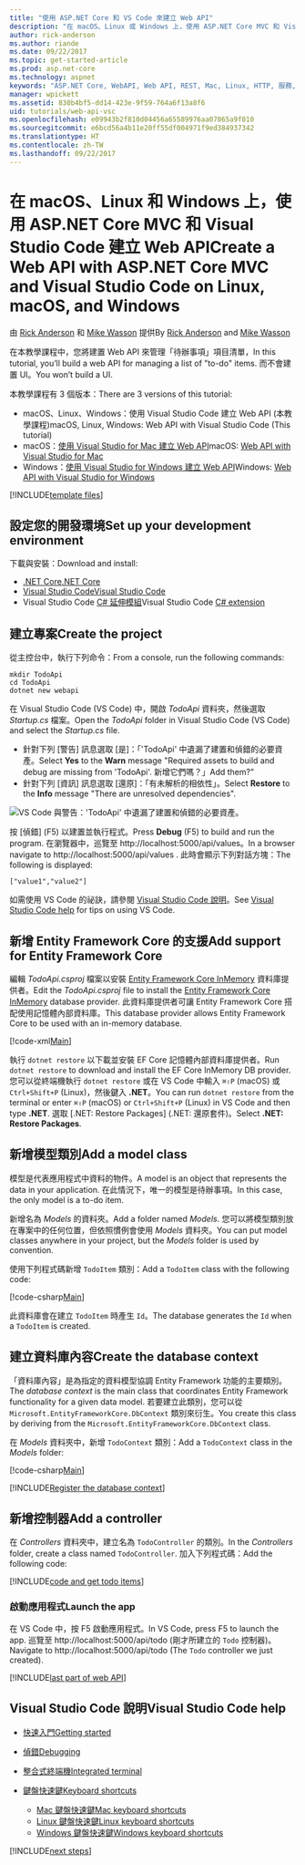 ```yaml
---
title: "使用 ASP.NET Core 和 VS Code 來建立 Web API"
description: "在 macOS、Linux 或 Windows 上，使用 ASP.NET Core MVC 和 Visual Studio Code 建置 Web API"
author: rick-anderson
ms.author: riande
ms.date: 09/22/2017
ms.topic: get-started-article
ms.prod: asp.net-core
ms.technology: aspnet
keywords: "ASP.NET Core, WebAPI, Web API, REST, Mac, Linux, HTTP, 服務, HTTP 服務, VS Code"
manager: wpickett
ms.assetid: 830b4bf5-dd14-423e-9f59-764a6f13a8f6
uid: tutorials/web-api-vsc
ms.openlocfilehash: e09943b2f810d04456a65589976aa07065a9f010
ms.sourcegitcommit: e6bcd56a4b11e20ff55df004971f9ed384937342
ms.translationtype: HT
ms.contentlocale: zh-TW
ms.lasthandoff: 09/22/2017
---
```

# <a name="create-a-web-api-with-aspnet-core-mvc-and-visual-studio-code-on-linux-macos-and-windows"></a><span data-ttu-id="d993b-104">在 macOS、Linux 和 Windows 上，使用 ASP.NET Core MVC 和 Visual Studio Code 建立 Web API</span><span class="sxs-lookup"><span data-stu-id="d993b-104">Create a Web API with ASP.NET Core MVC and Visual Studio Code on Linux, macOS, and Windows</span></span>

<span data-ttu-id="d993b-105">由 [Rick Anderson](https://twitter.com/RickAndMSFT) 和 [Mike Wasson](https://github.com/mikewasson) 提供</span><span class="sxs-lookup"><span data-stu-id="d993b-105">By [Rick Anderson](https://twitter.com/RickAndMSFT) and [Mike Wasson](https://github.com/mikewasson)</span></span>

<span data-ttu-id="d993b-106">在本教學課程中，您將建置 Web API 來管理「待辦事項」項目清單，</span><span class="sxs-lookup"><span data-stu-id="d993b-106">In this tutorial, you’ll build a web API for managing a list of "to-do" items.</span></span> <span data-ttu-id="d993b-107">而不會建置 UI。</span><span class="sxs-lookup"><span data-stu-id="d993b-107">You won’t build a UI.</span></span>

<span data-ttu-id="d993b-108">本教學課程有 3 個版本：</span><span class="sxs-lookup"><span data-stu-id="d993b-108">There are 3 versions of this tutorial:</span></span>

* <span data-ttu-id="d993b-109">macOS、Linux、Windows：使用 Visual Studio Code 建立 Web API (本教學課程)</span><span class="sxs-lookup"><span data-stu-id="d993b-109">macOS, Linux, Windows: Web API with Visual Studio Code (This tutorial)</span></span>
* <span data-ttu-id="d993b-110">macOS：[使用 Visual Studio for Mac 建立 Web API](xref:tutorials/first-web-api-mac)</span><span class="sxs-lookup"><span data-stu-id="d993b-110">macOS: [Web API with Visual Studio for Mac](xref:tutorials/first-web-api-mac)</span></span>
* <span data-ttu-id="d993b-111">Windows：[使用 Visual Studio for Windows 建立 Web API](xref:tutorials/first-web-api)</span><span class="sxs-lookup"><span data-stu-id="d993b-111">Windows: [Web API with Visual Studio for Windows](xref:tutorials/first-web-api)</span></span>

<!-- WARNING: The code AND images in this doc are used by uid: tutorials/web-api-vsc, tutorials/first-web-api-mac and tutorials/first-web-api. If you change any code/images in this tutorial, update uid: tutorials/web-api-vsc -->

[!INCLUDE[template files](../includes/webApi/intro.md)]

## <a name="set-up-your-development-environment"></a><span data-ttu-id="d993b-112">設定您的開發環境</span><span class="sxs-lookup"><span data-stu-id="d993b-112">Set up your development environment</span></span>

<span data-ttu-id="d993b-113">下載與安裝：</span><span class="sxs-lookup"><span data-stu-id="d993b-113">Download and install:</span></span>
- [<span data-ttu-id="d993b-114">.NET Core</span><span class="sxs-lookup"><span data-stu-id="d993b-114">.NET Core</span></span>](https://www.microsoft.com/net/core)
- [<span data-ttu-id="d993b-115">Visual Studio Code</span><span class="sxs-lookup"><span data-stu-id="d993b-115">Visual Studio Code</span></span>](https://code.visualstudio.com)
- <span data-ttu-id="d993b-116">Visual Studio Code [C# 延伸模組](https://marketplace.visualstudio.com/items?itemName=ms-vscode.csharp)</span><span class="sxs-lookup"><span data-stu-id="d993b-116">Visual Studio Code [C# extension](https://marketplace.visualstudio.com/items?itemName=ms-vscode.csharp)</span></span>

## <a name="create-the-project"></a><span data-ttu-id="d993b-117">建立專案</span><span class="sxs-lookup"><span data-stu-id="d993b-117">Create the project</span></span>

<span data-ttu-id="d993b-118">從主控台中，執行下列命令：</span><span class="sxs-lookup"><span data-stu-id="d993b-118">From a console, run the following commands:</span></span>

```console
mkdir TodoApi
cd TodoApi
dotnet new webapi
```

<span data-ttu-id="d993b-119">在 Visual Studio Code (VS Code) 中，開啟 *TodoApi* 資料夾，然後選取 *Startup.cs* 檔案。</span><span class="sxs-lookup"><span data-stu-id="d993b-119">Open the *TodoApi* folder in Visual Studio Code (VS Code) and select the *Startup.cs* file.</span></span>

- <span data-ttu-id="d993b-120">針對下列 [警告] 訊息選取 [是]：「'TodoApi' 中遺漏了建置和偵錯的必要資產。</span><span class="sxs-lookup"><span data-stu-id="d993b-120">Select **Yes** to the **Warn** message "Required assets to build and debug are missing from 'TodoApi'.</span></span> <span data-ttu-id="d993b-121">新增它們嗎？」</span><span class="sxs-lookup"><span data-stu-id="d993b-121">Add them?"</span></span>
- <span data-ttu-id="d993b-122">針對下列 [資訊] 訊息選取 [還原]：「有未解析的相依性」。</span><span class="sxs-lookup"><span data-stu-id="d993b-122">Select **Restore** to the **Info** message "There are unresolved dependencies".</span></span>

<!-- uid: tutorials/first-mvc-app-xplat/start-mvc uses the pic below. If you change it, make sure it's consistent -->

![VS Code 與警告：'TodoApi' 中遺漏了建置和偵錯的必要資產。](web-api-vsc/_static/vsc_restore.png)

<span data-ttu-id="d993b-126">按 [偵錯] \(F5) 以建置並執行程式。</span><span class="sxs-lookup"><span data-stu-id="d993b-126">Press **Debug** (F5) to build and run the program.</span></span> <span data-ttu-id="d993b-127">在瀏覽器中，巡覽至 http://localhost:5000/api/values。</span><span class="sxs-lookup"><span data-stu-id="d993b-127">In a browser navigate to http://localhost:5000/api/values .</span></span> <span data-ttu-id="d993b-128">此時會顯示下列對話方塊：</span><span class="sxs-lookup"><span data-stu-id="d993b-128">The following is displayed:</span></span>

`["value1","value2"]`

<span data-ttu-id="d993b-129">如需使用 VS Code 的祕訣，請參閱 [Visual Studio Code 說明](#visual-studio-code-help)。</span><span class="sxs-lookup"><span data-stu-id="d993b-129">See [Visual Studio Code help](#visual-studio-code-help) for tips on using VS Code.</span></span>

## <a name="add-support-for-entity-framework-core"></a><span data-ttu-id="d993b-130">新增 Entity Framework Core 的支援</span><span class="sxs-lookup"><span data-stu-id="d993b-130">Add support for Entity Framework Core</span></span>

<span data-ttu-id="d993b-131">編輯 *TodoApi.csproj* 檔案以安裝 [Entity Framework Core InMemory](https://docs.microsoft.com/ef/core/providers/in-memory/) 資料庫提供者。</span><span class="sxs-lookup"><span data-stu-id="d993b-131">Edit the *TodoApi.csproj* file to install the [Entity Framework Core InMemory](https://docs.microsoft.com/ef/core/providers/in-memory/) database provider.</span></span> <span data-ttu-id="d993b-132">此資料庫提供者可讓 Entity Framework Core 搭配使用記憶體內部資料庫。</span><span class="sxs-lookup"><span data-stu-id="d993b-132">This database provider allows Entity Framework Core to be used with an in-memory database.</span></span>

[!code-xml[Main](web-api-vsc/sample/TodoApi/TodoApi.csproj?highlight=12)]

<span data-ttu-id="d993b-133">執行 `dotnet restore` 以下載並安裝 EF Core 記憶體內部資料庫提供者。</span><span class="sxs-lookup"><span data-stu-id="d993b-133">Run `dotnet restore` to download and install the EF Core InMemory DB provider.</span></span> <span data-ttu-id="d993b-134">您可以從終端機執行 `dotnet restore` 或在 VS Code 中輸入 `⌘⇧P` (macOS) 或 `Ctrl+Shift+P` (Linux)，然後鍵入 **.NET**。</span><span class="sxs-lookup"><span data-stu-id="d993b-134">You can run `dotnet restore` from the terminal or enter `⌘⇧P` (macOS) or `Ctrl+Shift+P` (Linux) in VS Code and then type **.NET**.</span></span> <span data-ttu-id="d993b-135">選取 [.NET: Restore Packages] \(.NET: 還原套件)。</span><span class="sxs-lookup"><span data-stu-id="d993b-135">Select **.NET: Restore Packages**.</span></span>

## <a name="add-a-model-class"></a><span data-ttu-id="d993b-136">新增模型類別</span><span class="sxs-lookup"><span data-stu-id="d993b-136">Add a model class</span></span>

<span data-ttu-id="d993b-137">模型是代表應用程式中資料的物件。</span><span class="sxs-lookup"><span data-stu-id="d993b-137">A model is an object that represents the data in your application.</span></span> <span data-ttu-id="d993b-138">在此情況下，唯一的模型是待辦事項。</span><span class="sxs-lookup"><span data-stu-id="d993b-138">In this case, the only model is a to-do item.</span></span>

<span data-ttu-id="d993b-139">新增名為 *Models* 的資料夾。</span><span class="sxs-lookup"><span data-stu-id="d993b-139">Add a folder named *Models*.</span></span> <span data-ttu-id="d993b-140">您可以將模型類別放在專案中的任何位置，但依照慣例會使用 *Models* 資料夾。</span><span class="sxs-lookup"><span data-stu-id="d993b-140">You can put model classes anywhere in your project, but the *Models* folder is used by convention.</span></span>

<span data-ttu-id="d993b-141">使用下列程式碼新增 `TodoItem` 類別：</span><span class="sxs-lookup"><span data-stu-id="d993b-141">Add a `TodoItem` class with the following code:</span></span>

[!code-csharp[Main](first-web-api/sample/TodoApi/Models/TodoItem.cs)]

<span data-ttu-id="d993b-142">此資料庫會在建立 `TodoItem` 時產生 `Id`。</span><span class="sxs-lookup"><span data-stu-id="d993b-142">The database generates the `Id` when a `TodoItem` is created.</span></span>

## <a name="create-the-database-context"></a><span data-ttu-id="d993b-143">建立資料庫內容</span><span class="sxs-lookup"><span data-stu-id="d993b-143">Create the database context</span></span>

<span data-ttu-id="d993b-144">「資料庫內容」是為指定的資料模型協調 Entity Framework 功能的主要類別。</span><span class="sxs-lookup"><span data-stu-id="d993b-144">The *database context* is the main class that coordinates Entity Framework functionality for a given data model.</span></span> <span data-ttu-id="d993b-145">若要建立此類別，您可以從 `Microsoft.EntityFrameworkCore.DbContext` 類別來衍生。</span><span class="sxs-lookup"><span data-stu-id="d993b-145">You create this class by deriving from the `Microsoft.EntityFrameworkCore.DbContext` class.</span></span>

<span data-ttu-id="d993b-146">在 *Models* 資料夾中，新增 `TodoContext` 類別：</span><span class="sxs-lookup"><span data-stu-id="d993b-146">Add a `TodoContext` class in the *Models* folder:</span></span>

[!code-csharp[Main](first-web-api/sample/TodoApi/Models/TodoContext.cs)]

[!INCLUDE[Register the database context](../includes/webApi/register_dbContext.md)]

## <a name="add-a-controller"></a><span data-ttu-id="d993b-147">新增控制器</span><span class="sxs-lookup"><span data-stu-id="d993b-147">Add a controller</span></span>

<span data-ttu-id="d993b-148">在 *Controllers* 資料夾中，建立名為 `TodoController` 的類別。</span><span class="sxs-lookup"><span data-stu-id="d993b-148">In the *Controllers* folder, create a class named `TodoController`.</span></span> <span data-ttu-id="d993b-149">加入下列程式碼：</span><span class="sxs-lookup"><span data-stu-id="d993b-149">Add the following code:</span></span>

[!INCLUDE[code and get todo items](../includes/webApi/getTodoItems.md)]

### <a name="launch-the-app"></a><span data-ttu-id="d993b-150">啟動應用程式</span><span class="sxs-lookup"><span data-stu-id="d993b-150">Launch the app</span></span>

<span data-ttu-id="d993b-151">在 VS Code 中，按 F5 啟動應用程式。</span><span class="sxs-lookup"><span data-stu-id="d993b-151">In VS Code, press F5 to launch the app.</span></span> <span data-ttu-id="d993b-152">巡覽至 http://localhost:5000/api/todo   (剛才所建立的 `Todo` 控制器)。</span><span class="sxs-lookup"><span data-stu-id="d993b-152">Navigate to  http://localhost:5000/api/todo   (The `Todo` controller we just created).</span></span>

[!INCLUDE[last part of web API](../includes/webApi/end.md)]

## <a name="visual-studio-code-help"></a><span data-ttu-id="d993b-153">Visual Studio Code 說明</span><span class="sxs-lookup"><span data-stu-id="d993b-153">Visual Studio Code help</span></span>

- [<span data-ttu-id="d993b-154">快速入門</span><span class="sxs-lookup"><span data-stu-id="d993b-154">Getting started</span></span>](https://code.visualstudio.com/docs)
- [<span data-ttu-id="d993b-155">偵錯</span><span class="sxs-lookup"><span data-stu-id="d993b-155">Debugging</span></span>](https://code.visualstudio.com/docs/editor/debugging)
- [<span data-ttu-id="d993b-156">整合式終端機</span><span class="sxs-lookup"><span data-stu-id="d993b-156">Integrated terminal</span></span>](https://code.visualstudio.com/docs/editor/integrated-terminal)
- [<span data-ttu-id="d993b-157">鍵盤快速鍵</span><span class="sxs-lookup"><span data-stu-id="d993b-157">Keyboard shortcuts</span></span>](https://code.visualstudio.com/docs/getstarted/keybindings#_keyboard-shortcuts-reference)

  - [<span data-ttu-id="d993b-158">Mac 鍵盤快速鍵</span><span class="sxs-lookup"><span data-stu-id="d993b-158">Mac keyboard shortcuts</span></span>](https://code.visualstudio.com/shortcuts/keyboard-shortcuts-macos.pdf)
  - [<span data-ttu-id="d993b-159">Linux 鍵盤快速鍵</span><span class="sxs-lookup"><span data-stu-id="d993b-159">Linux keyboard shortcuts</span></span>](https://code.visualstudio.com/shortcuts/keyboard-shortcuts-linux.pdf)
  - [<span data-ttu-id="d993b-160">Windows 鍵盤快速鍵</span><span class="sxs-lookup"><span data-stu-id="d993b-160">Windows keyboard shortcuts</span></span>](https://code.visualstudio.com/shortcuts/keyboard-shortcuts-windows.pdf)

[!INCLUDE[next steps](../includes/webApi/next.md)]


